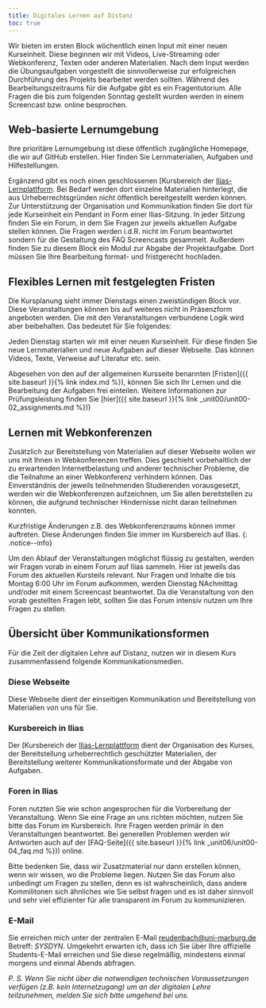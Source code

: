```yaml
---
title: Digitales Lernen auf Distanz
toc: true
---
```


Wir bieten im ersten Block wöchentlich einen Input mit einer neuen Kurseinheit. Diese beginnen wir mit Videos, Live-Streaming oder Webkonferenz, Texten oder anderen Materialien. Nach dem Input werden die Übungsaufgaben vorgestellt die sinnvollerweise zur erfolgreichen Durchführung des  Projekts bearbeitet werden sollten. Während des Bearbeitungszeitraums für die Aufgabe gibt es ein Fragentutorium. Alle Fragen die bis zum folgenden Sonntag gestellt wurden werden in einem Screencast bzw. online besprochen. 

## Web-basierte Lernumgebung

Ihre prioritäre Lernumgebung ist diese öffentlich zugängliche Homepage, die wir auf GitHub erstellen. Hier finden Sie Lernmaterialien, Aufgaben und Hilfestellungen.

Ergänzend gibt es noch einen geschlossenen [Kursbereich der [Ilias-Lernplattform](https://ilias.uni-marburg.de/ilias.php?ref_id=2370191&baseClass=ilrepositorygui). Bei Bedarf werden dort einzelne Materialien hinterlegt, die aus Urheberrechtsgründen nicht öffentlich bereitgestellt werden können. Zur Unterstützung der Organisation und Kommunikation finden Sie dort für jede Kurseinheit ein Pendant in Form einer Ilias-Sitzung. In jeder Sitzung finden Sie ein Forum, in dem Sie Fragen zur jeweils aktuellen Aufgabe stellen können. Die Fragen werden i.d.R. nicht im Forum beantwortet sondern für die Gestaltung des FAQ Screencasts gesammelt. Außerdem finden Sie zu diesem Block ein Modul zur Abgabe der Projektaufgabe. Dort müssen Sie Ihre Bearbeitung format- und fristgerecht hochladen.

## Flexibles Lernen mit festgelegten Fristen
Die Kursplanung sieht immer Dienstags einen zweistündigen Block vor. Diese Veranstaltungen können bis auf weiteres nicht in Präsenzform angeboten werden. Die mit den Veranstaltungen verbundene Logik wird aber beibehalten. Das bedeutet für Sie folgendes:

Jeden Dienstag starten wir mit einer neuen Kurseinheit. Für diese finden Sie neue Lernmaterialien und neue Aufgaben auf dieser Webseite. Das können Videos, Texte, Verweise auf Literatur etc. sein. 

Abgesehen von den auf der allgemeinen Kursseite benannten [Fristen]({{ site.baseurl }}{% link index.md %}), können Sie sich Ihr Lernen und die Bearbeitung der Aufgaben frei einteilen. Weitere Informationen zur Prüfungsleistung finden Sie [hier]({{ site.baseurl }}{% link _unit00/unit00-02_assignments.md %}))


## Lernen mit Webkonferenzen
Zusätzlich zur Bereitstellung von Materialien auf dieser Webseite wollen wir uns mit Ihnen in Webkonferenzen treffen. Dies geschieht vorbehaltlich der zu erwartenden Internetbelastung und anderer technischer Probleme, die die Teilnahme an einer Webkonferenz verhindern können. Das Einverständnis der jeweils teilnehmenden Studierenden vorausgesetzt, werden wir die Webkonferenzen aufzeichnen, um Sie allen bereitstellen zu können, die aufgrund technischer Hindernisse nicht daran teilnehmen konnten.

Kurzfristige Änderungen z.B. des Webkonferenzraums können immer auftreten. Diese Änderungen finden Sie immer im Kursbereich auf Ilias.
{: .notice--info}

Um den Ablauf der Veranstaltungen möglichst flüssig zu gestalten, werden wir Fragen vorab in einem Forum auf Ilias sammeln. Hier ist jeweils das Forum des aktuellen Kursteils relevant. Nur Fragen und Inhalte die bis Montag 6:00 Uhr im Forum aufkommen, werden Dienstag NAchmittag und/oder mit einem Screencast beantwortet. Da die Veranstaltung von den vorab gestellten Fragen lebt, sollten Sie das Forum intensiv nutzen um Ihre Fragen zu stellen.  


## Übersicht über Kommunikationsformen

Für die Zeit der digitalen Lehre auf Distanz, nutzen wir in diesem Kurs zusammenfassend folgende Kommunikationsmedien.

### Diese Webseite
Diese Webseite dient der einseitigen Kommunikation und Bereitstellung von Materialien von uns für Sie.

### Kursbereich in Ilias
Der [Kursbereich der [Ilias-Lernplattform](https://ilias.uni-marburg.de/ilias.php?ref_id=2370191&baseClass=ilrepositorygui) dient der Organisation des Kurses, der Bereitstellung urheberrechtlich geschützter Materialien, der Bereitstellung weiterer Kommunikationsformate und der Abgabe von Aufgaben.

### Foren in Ilias
Foren nutzten Sie wie schon angesprochen für die Vorbereitung der Veranstaltung. Wenn Sie eine Frage an uns richten möchten, nutzen Sie bitte das Forum im Kursbereich. Ihre Fragen werden primär in den Veranstaltungen beantwortet. Bei generellen Problemen werden wir Antworten auch auf der [FAQ-Seite]({{ site.baseurl }}{% link _unit06/unit00-04_faq.md %})) online.

Bitte bedenken Sie, dass wir Zusatzmaterial nur dann erstellen können, wenn wir wissen, wo die Probleme liegen. Nutzen Sie das Forum also unbedingt um Fragen zu stellen, denn es ist wahrscheinlich, dass andere Kommilitonen sich ähnliches wie Sie selbst fragen und es ist daher sinnvoll und sehr viel effizienter für alle transparent im Forum zu kommunizieren.


### E-Mail
Sie erreichen mich unter der zentralen E-Mail reudenbach@uni-marburg.de Betreff: *SYSDYN*. Umgekehrt erwarten ich, dass ich Sie über Ihre offizielle Students-E-Mail erreichen und Sie diese regelmäßig, mindestens einmal morgens und einmal Abends abfragen.



_P. S. Wenn Sie nicht über die notwendigen technischen Voraussetzungen verfügen (z.B. kein Internetzugang) um an der digitalen Lehre teilzunehmen, melden Sie sich bitte umgehend bei uns._


